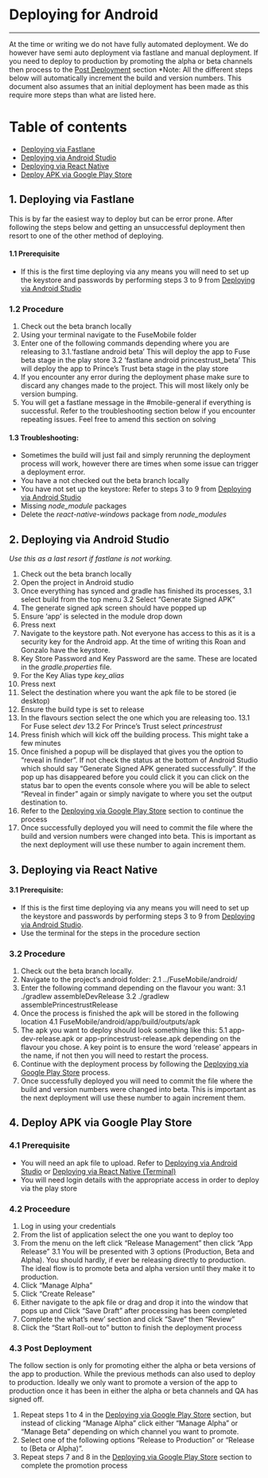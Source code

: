 # Deploying for Android
----------
At the time or writing we do not have fully automated deployment. We do however have semi auto deployment via fastlane and manual deployment. 
If you need to deploy to production by promoting the alpha or beta channels then process to the [Post Deployment](#43-post-deployment) section
*Note: All the different steps below will automatically increment the build and version numbers. This document also assumes that an initial deployment has been made as this require more steps than what are listed here.

# Table of contents
- [Deploying via Fastlane](#1-deploying-via-fastlane)
- [Deploying via Android Studio](#2-deploying-via-android-studio)
- [Deploying via React Native](#3-deploying-via-react-native)
- [Deploy APK via Google Play Store](#4-deploy-apk-via-google-play-store)

## 1. Deploying via Fastlane
This is by far the easiest way to deploy but can be error prone. After following the steps below and getting an unsuccessful deployment then resort to one of the other method of deploying.

#### 1.1 Prerequisite
* If this is the first time deploying via any means you will need to set up the keystore and passwords by performing steps 3 to 9 from [Deploying via Android Studio](#2-deploying-via-android-studio)

### 1.2 Procedure
1. Check out the beta branch locally
2. Using your terminal navigate to the FuseMobile folder
3. Enter one of the following commands depending where you are releasing to
3.1.‘fastlane android beta’ This will deploy the app to Fuse beta stage in the play store
3.2 ‘fastlane android princestrust_beta’ This will deploy the app to Prince’s Trust beta stage in the play store
4. If you encounter any error during the deployment phase make sure to discard any changes made to the project. This will most likely only be version bumping. 
5. You will get a fastlane message in the #mobile-general if everything is successful. Refer to the troubleshooting section below if you encounter repeating issues. Feel free to amend this section on solving

#### 1.3 Troubleshooting:
* Sometimes the build will just fail and simply rerunning the deployment process will work, however there are times when some issue can trigger a deployment error.
* You have a not checked out the beta branch locally
* You have not set up the keystore: Refer to steps 3 to 9 from [Deploying via Android Studio](#2-deploying-via-android-studio)
* Missing *node_module* packages
* Delete the *react-native-windows* package from *node_modules*

## 2. Deploying via Android Studio
*Use this as a last resort if fastlane is not working.*

1. Check out the beta branch locally
2. Open the project in Android studio
3. Once everything has synced and gradle has finished its processes, 
3.1 select build from the top menu
3.2 Select “Generate Signed APK”
4. The generate signed apk screen should have popped up
5. Ensure ‘app’ is selected in the module drop down
6. Press next
7. Navigate to the keystore path. Not everyone has access to this as it is a security key for the Android app. At the time of writing this Roan and Gonzalo have the keystore.
8. Key Store Password and Key Password are the same. These are located in the *gradle.properties* file.
9. For the Key Alias type *key_alias*
10. Press next
11. Select the destination where you want the apk file to be stored (ie desktop)
12. Ensure the build type is set to release
13. In the flavours section select the one which you are releasing too.
13.1 For Fuse select *dev*
13.2 For Prince’s Trust select *princestrust*
14. Press finish which will kick off the building process. This might take a few minutes
15. Once finished a popup will be displayed that gives you the option to “reveal in finder”. If not check the status at the bottom of Android Studio which should say “Generate Signed APK generated successfully”. If the pop up has disappeared before you could click it you can click on the status bar to open the events console where you will be able to select “Reveal in finder” again or simply navigate to where you set the output destination to.
16. Refer to the [Deploying via Google Play Store](#4-deploying-via-google-play-store) section to continue the process
17. Once successfully deployed you will need to commit the file where the build and version numbers were changed into beta. This is important as the next deployment will use these number to again increment them.

## 3. Deploying via React Native
#### 3.1 Prerequisite: 
* If this is the first time deploying via any means you will need to set up the keystore and passwords by performing steps 3 to 9 from [Deploying via Android Studio](#2-deploying-via-android-studio).
* Use the terminal for the steps in the procedure section

### 3.2 Procedure
1. Check out the beta branch locally.
2. Navigate to the project’s android folder:
2.1 ../FuseMobile/android/
3. Enter the following command depending on the flavour you want:
3.1 ./gradlew assembleDevRelease
3.2 ./gradlew assemblePrincestrustRelease
4. Once the process is finished the apk will be stored in the following location
4.1 FuseMobile/android/app/build/outputs/apk
5. The apk you want to deploy should look something like this:
5.1 app-dev-release.apk or app-princestrust-release.apk depending on the flavour you chose. A key point is to ensure the word ‘release’ appears in the name, if not then you will need to restart the process.
6. Continue with the deployment process by following the [Deploying via Google Play Store](#4-deploying-via-google-play-store) process.
7. Once successfully deployed you will need to commit the file where the build and version numbers were changed into beta. This is important as the next deployment will use these number to again increment them.

## 4. Deploy APK via Google Play Store
### 4.1 Prerequisite
* You will need an apk file to upload. Refer to [Deploying via Android Studio](#2-deploying-via-android-studio) or [Deploying via React Native (Terminal)](#3-deploying-via-react-native(terminal)) 
* You will need login details with the appropriate access in order to deploy via the play store
### 4.2 Proceedure
1. Log in using your credentials
2. From the list of application select the one you want to deploy too
3. From the menu on the left click “Release Management” then click “App Release”
3.1 You will be presented with 3 options (Production, Beta and Alpha). You should hardly, if ever be releasing directly to production. The ideal flow is to promote beta and alpha version until they make it to production.
4. Click “Manage Alpha”
5. Click “Create Release”
6. Either navigate to the apk file or drag and drop it into the window that pops up and Click “Save Draft” after processing has been completed
7. Complete the what’s new’ section and click “Save” then “Review”
8. Click the “Start Roll-out to” button to finish the deployment process

### 4.3 Post Deployment
The follow section is only for promoting either the alpha or beta versions of the app to production. While the previous methods can also used to deploy to production. Ideally we only want to promote a version of the app to production once it has been in either the alpha or beta channels and QA has signed off.

1. Repeat steps 1 to 4 in the [Deploying via Google Play Store](#4-deploying-via-google-play-store) section, but instead of clicking “Manage Alpha” click either “Manage Alpha” or  “Manage Beta” depending on which channel you want to promote.
2. Select one of the following options “Release to Production” or  “Release to (Beta or Alpha)”. 
3. Repeat steps 7 and 8 in the [Deploying via Google Play Store](#4-deploying-via-google-play-store) section to complete the promotion process


